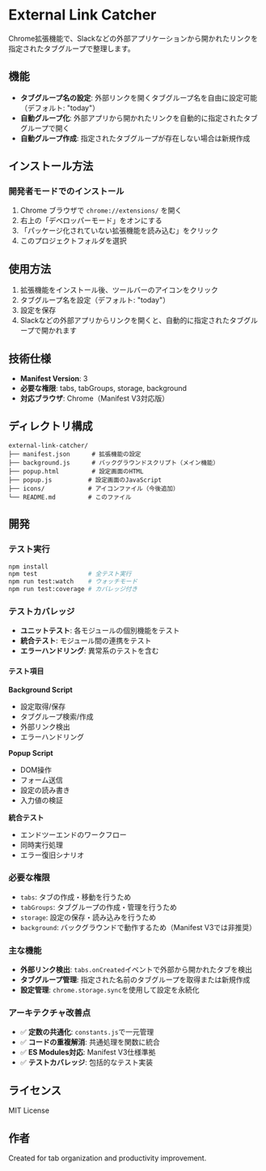 # External Link Catcher

Chrome拡張機能で、Slackなどの外部アプリケーションから開かれたリンクを指定されたタブグループで整理します。

## 機能

- **タブグループ名の設定**: 外部リンクを開くタブグループ名を自由に設定可能（デフォルト: "today"）
- **自動グループ化**: 外部アプリから開かれたリンクを自動的に指定されたタブグループで開く
- **自動グループ作成**: 指定されたタブグループが存在しない場合は新規作成

## インストール方法

### 開発者モードでのインストール

1. Chrome ブラウザで `chrome://extensions/` を開く
2. 右上の「デベロッパーモード」をオンにする
3. 「パッケージ化されていない拡張機能を読み込む」をクリック
4. このプロジェクトフォルダを選択

## 使用方法

1. 拡張機能をインストール後、ツールバーのアイコンをクリック
2. タブグループ名を設定（デフォルト: "today"）
3. 設定を保存
4. Slackなどの外部アプリからリンクを開くと、自動的に指定されたタブグループで開かれます

## 技術仕様

- **Manifest Version**: 3
- **必要な権限**: tabs, tabGroups, storage, background
- **対応ブラウザ**: Chrome（Manifest V3対応版）

## ディレクトリ構成

```
external-link-catcher/
├── manifest.json      # 拡張機能の設定
├── background.js      # バックグラウンドスクリプト（メイン機能）
├── popup.html         # 設定画面のHTML
├── popup.js          # 設定画面のJavaScript
├── icons/            # アイコンファイル（今後追加）
└── README.md         # このファイル
```

## 開発

### テスト実行

```bash
npm install
npm test              # 全テスト実行
npm run test:watch    # ウォッチモード  
npm run test:coverage # カバレッジ付き
```

### テストカバレッジ

- **ユニットテスト**: 各モジュールの個別機能をテスト
- **統合テスト**: モジュール間の連携をテスト
- **エラーハンドリング**: 異常系のテストを含む

#### テスト項目

**Background Script**
- 設定取得/保存
- タブグループ検索/作成
- 外部リンク検出
- エラーハンドリング

**Popup Script**  
- DOM操作
- フォーム送信
- 設定の読み書き
- 入力値の検証

**統合テスト**
- エンドツーエンドのワークフロー
- 同時実行処理
- エラー復旧シナリオ

### 必要な権限

- `tabs`: タブの作成・移動を行うため
- `tabGroups`: タブグループの作成・管理を行うため
- `storage`: 設定の保存・読み込みを行うため
- `background`: バックグラウンドで動作するため（Manifest V3では非推奨）

### 主な機能

- **外部リンク検出**: `tabs.onCreated`イベントで外部から開かれたタブを検出
- **タブグループ管理**: 指定された名前のタブグループを取得または新規作成
- **設定管理**: `chrome.storage.sync`を使用して設定を永続化

### アーキテクチャ改善点

- ✅ **定数の共通化**: `constants.js`で一元管理
- ✅ **コードの重複解消**: 共通処理を関数に統合
- ✅ **ES Modules対応**: Manifest V3仕様準拠
- ✅ **テストカバレッジ**: 包括的なテスト実装

## ライセンス

MIT License

## 作者

Created for tab organization and productivity improvement.
